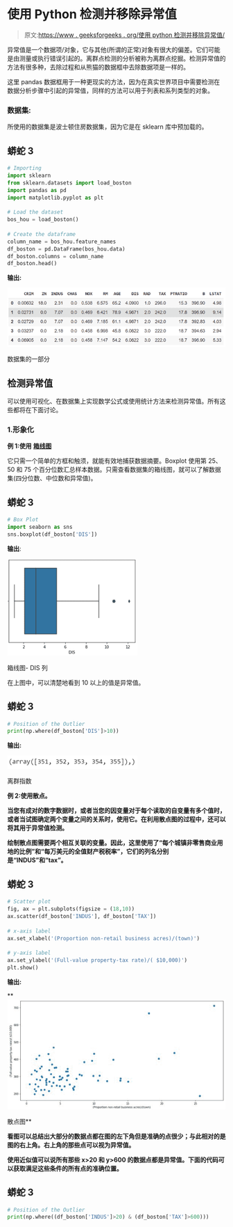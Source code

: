 # 使用 Python 检测并移除异常值

> 原文:[https://www . geeksforgeeks . org/使用 python 检测并移除异常值/](https://www.geeksforgeeks.org/detect-and-remove-the-outliers-using-python/)

异常值是一个数据项/对象，它与其他(所谓的正常)对象有很大的偏差。它们可能是由测量或执行错误引起的。离群点检测的分析被称为离群点挖掘。检测异常值的方法有很多种，去除过程和从熊猫的数据框中去除数据项是一样的。

这里 pandas 数据框用于一种更现实的方法，因为在真实世界项目中需要检测在数据分析步骤中引起的异常值，同样的方法可以用于列表和系列类型的对象。

### 数据集:

所使用的数据集是波士顿住房数据集，因为它是在 sklearn 库中预加载的。

## 蟒蛇 3

```py
# Importing
import sklearn
from sklearn.datasets import load_boston
import pandas as pd
import matplotlib.pyplot as plt

# Load the dataset
bos_hou = load_boston()

# Create the dataframe
column_name = bos_hou.feature_names
df_boston = pd.DataFrame(bos_hou.data)
df_boston.columns = column_name
df_boston.head()
```

**输出:**

![](img/081c16e1a1fe3889bac1f97968918919.png)

数据集的一部分

## **检测异常值**

可以使用可视化、在数据集上实现数学公式或使用统计方法来检测异常值。所有这些都将在下面讨论。

### 1.形象化

**例 1:使用** [**箱线图**](https://www.geeksforgeeks.org/box-plot-visualization-with-pandas-and-seaborn/)

它只需一个简单的方框和触须，就能有效地捕获数据摘要。Boxplot 使用第 25、50 和 75 个百分位数汇总样本数据。只需查看数据集的箱线图，就可以了解数据集(四分位数、中位数和异常值)。

## 蟒蛇 3

```py
# Box Plot
import seaborn as sns
sns.boxplot(df_boston['DIS'])
```

**输出**:

![](img/5985b666d1f6accdd7bdbd4483ef3f1b.png)

箱线图- DIS 列

在上图中，可以清楚地看到 10 以上的值是异常值。

## 蟒蛇 3

```py
# Position of the Outlier
print(np.where(df_boston['DIS']>10))
```

**输出:**

![](img/31d6a4b208e16e95fad0c20917629b8f.png)

离群指数

**例 2:使用**[](https://www.geeksforgeeks.org/matplotlib-pyplot-scatter-in-python/)****散点。****

**当您有成对的数字数据时，或者当您的因变量对于每个读取的自变量有多个值时，或者当试图确定两个变量之间的关系时，使用它。在利用散点图的过程中，还可以将其用于异常值检测。**

**绘制散点图需要两个相互关联的变量。因此，这里使用了“每个城镇非零售商业用地的比例”和“每万美元的全值财产税税率”，它们的列名分别是“INDUS”和“tax”。**

## **蟒蛇 3**

```py
# Scatter plot
fig, ax = plt.subplots(figsize = (18,10))
ax.scatter(df_boston['INDUS'], df_boston['TAX'])

# x-axis label
ax.set_xlabel('(Proportion non-retail business acres)/(town)')

# y-axis label
ax.set_ylabel('(Full-value property-tax rate)/( $10,000)')
plt.show()
```

****输出**:**

**![](img/73ef22a946fcd13b638def0b8753c84f.png)

散点图** 

**看图可以总结出大部分的数据点都在图的左下角但是准确的点很少；与此相对的是图的右上角。右上角的那些点可以视为异常值。**

**使用近似值可以说所有那些 x>20 和 y>600 的数据点都是异常值。下面的代码可以获取满足这些条件的所有点的准确位置。**

## **蟒蛇 3**

```py
# Position of the Outlier
print(np.where((df_boston['INDUS']>20) & (df_boston['TAX']>600)))
```